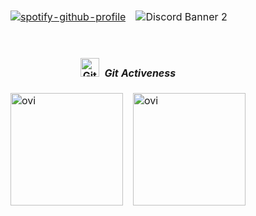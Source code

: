 
<table align="center" style="border-collapse:collapse; border: none !important;">
<tbody style="border-collapse:collapse; border: none !important;">
<tr style="border-collapse:collapse; border: none !important;">
<td style="border-collapse:collapse; border: none !important;">

[![spotify-github-profile](https://spotify-github-profile.vercel.app/api/view?uid=21jhc4sqkncn446f4ekei4izy&cover_image=true&theme=natemoo-re&bar_color=53b14f&bar_color_cover=false)](https://spotify-github-profile.vercel.app/api/view?uid=21jhc4sqkncn446f4ekei4izy&redirect=true)
</td>
<td style="border-collapse:collapse; border: none !important;">

![Discord Banner 2](https://discordapp.com/api/guilds/488813043275268108/widget.png?style=banner2)
</td>
</tr>
</tbody>
</table>

<table align="center" style="border-collapse:collapse; border: none !important;">
<thead style="border-collapse:collapse; border: none !important;">
        <tr style="border-collapse:collapse; border: none !important;">
            <th colspan="2" style="border-collapse:collapse; border: none !important;" ><p style="text-align: center">
            <img src="https://media.giphy.com/media/W5eoZHPpUx9sapR0eu/giphy.gif" width="30px" alt="Git"/>&nbsp;
            <i><b>Git Activeness</b></i>
            </th>
        </tr>
</thead>
<tbody style="border-collapse:collapse; border: none !important;">
        <tr style="border-collapse:collapse; border: none !important;">
            <td style="border-collapse:collapse; border: none !important;">
            <img src="https://github-readme-stats.vercel.app/api/top-langs?username=Csabusr&show_icons=true&locale=en&layout=compact&theme=chartreuse-dark" alt="ovi" height="180" />
            </td>
            <td style="border-collapse:collapse; border: none !important;">
            <img src="https://github-readme-stats.vercel.app/api?username=Csabusr&show_icons=true&locale=en&theme=chartreuse-dark" alt="ovi" height="180"/>
            </td>
        </tr>
    </tbody>
</table>
